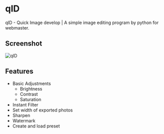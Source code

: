 # qID
qID - Quick Image develop | A simple image editing program by python for webmaster.

## Screenshot
![qID](https://maxmacstn.files.wordpress.com/2017/05/1.png)

## Features
* Basic Adjustments
  * Brightness
  * Contrast
  * Saturation
* Instant Filter
* Set width of exported photos
* Sharpen
* Watermark
* Create and load preset
